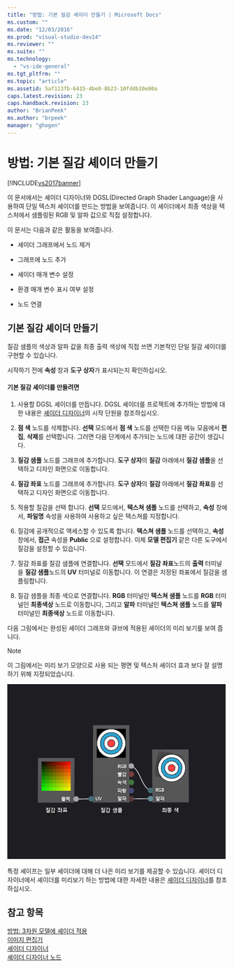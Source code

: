 ```yaml
---
title: "방법: 기본 질감 셰이더 만들기 | Microsoft Docs"
ms.custom: ""
ms.date: "12/03/2016"
ms.prod: "visual-studio-dev14"
ms.reviewer: ""
ms.suite: ""
ms.technology: 
  - "vs-ide-general"
ms.tgt_pltfrm: ""
ms.topic: "article"
ms.assetid: 5af113fb-6415-4be0-8b23-10fddb10e80a
caps.latest.revision: 23
caps.handback.revision: 23
author: "BrianPeek"
ms.author: "brpeek"
manager: "ghogen"
---
```

# 방법: 기본 질감 셰이더 만들기
[!INCLUDE[vs2017banner](../code-quality/includes/vs2017banner.md)]

이 문서에서는 셰이더 디자이너와 DGSL\(Directed Graph Shader Language\)을 사용하여 단일 텍스처 셰이더를 만드는 방법을 보여줍니다.  이 셰이더에서 최종 색상을 텍스처에서 샘플링된 RGB 및 알파 값으로 직접 설정합니다.  
  
 이 문서는 다음과 같은 활동을 보여줍니다.  
  
-   셰이더 그래프에서 노드 제거  
  
-   그래프에 노드 추가  
  
-   셰이더 매개 변수 설정  
  
-   환경 매개 변수 표시 여부 설정  
  
-   노드 연결  
  
## 기본 질감 셰이더 만들기  
 질감 샘플의 색상과 알파 값을 최종 출력 색상에 직접 쓰면 기본적인 단일 질감 셰이더를 구현할 수 있습니다.  
  
 시작하기 전에 **속성** 창과 **도구 상자**가 표시되는지 확인하십시오.  
  
#### 기본 질감 셰이더를 만들려면  
  
1.  사용할 DGSL 셰이더를 만듭니다.  DGSL 셰이더를 프로젝트에 추가하는 방법에 대한 내용은 [셰이더 디자이너](../designers/shader-designer.md)의 시작 단원을 참조하십시오.  
  
2.  **점 색** 노드를 삭제합니다.  **선택** 모드에서 **점 색** 노드를 선택한 다음 메뉴 모음에서 **편집**, **삭제**를 선택합니다.  그러면 다음 단계에서 추가되는 노드에 대한 공간이 생깁니다.  
  
3.  **질감 샘플** 노드를 그래프에 추가합니다.  **도구 상자**의 **질감** 아래에서 **질감 샘플**을 선택하고 디자인 화면으로 이동합니다.  
  
4.  **질감 좌표** 노드를 그래프에 추가합니다.  **도구 상자**의 **질감** 아래에서 **질감 좌표**를 선택하고 디자인 화면으로 이동합니다.  
  
5.  적용할 질감을 선택 합니다.  **선택** 모드에서, **텍스쳐 샘플** 노드를 선택하고, **속성** 창에서, **파일명** 속성을 사용하여 사용하고 싶은 텍스쳐를 지정합니다.  
  
6.  질감에 공개적으로 액세스할 수 있도록 합니다.  **텍스쳐 샘플** 노드를 선택하고, **속성** 창에서, **접근** 속성을 **Public** 으로 설정합니다.  이제 **모델 편집기** 같은 다른 도구에서 질감을 설정할 수 있습니다.  
  
7.  질감 좌표를 질감 샘플에 연결합니다.  **선택** 모드에서 **질감 좌표**노드의 **출력** 터미널을 **질감 샘플**노드의 **UV** 터미널로 이동합니다.  이 연결은 지정된 좌표에서 질감을 샘플링합니다.  
  
8.  질감 샘플을 최종 색으로 연결합니다.  **RGB** 터미널인 **텍스쳐 샘플** 노드를 **RGB** 터미널인 **최종색상** 노드로 이동합니다, 그리고 **알파** 터미널인 **텍스쳐 샘플** 노드를 **알파** 터미널인 **최종색상** 노드로 이동합니다.  
  
 다음 그림에서는 완성된 셰이더 그래프와 큐브에 적용된 셰이더의 미리 보기를 보여 줍니다.  
  
> [!NOTE]
>  이 그림에서는 미리 보기 모양으로 사용 되는 평면 및 텍스처 셰이더 효과 보다 잘 설명 하기 위해 지정되었습니다.  
  
 ![셰이더 그래프 및 효과 미리 보기](../designers/media/digit-texture-effect.png "Digit\-Texture\-Effect")  
  
 특정 셰이프는 일부 셰이더에 대해 더 나은 미리 보기를 제공할 수 있습니다.  셰이더 디자이너에서 셰이더를 미리보기 하는 방법에 대한 자세한 내용은 [셰이더 디자이너](../designers/shader-designer.md)를 참조하십시오.  
  
## 참고 항목  
 [방법: 3차원 모델에 셰이더 적용](../designers/how-to-apply-a-shader-to-a-3-d-model.md)   
 [이미지 편집기](../designers/image-editor.md)   
 [셰이더 디자이너](../designers/shader-designer.md)   
 [셰이더 디자이너 노드](../designers/shader-designer-nodes.md)